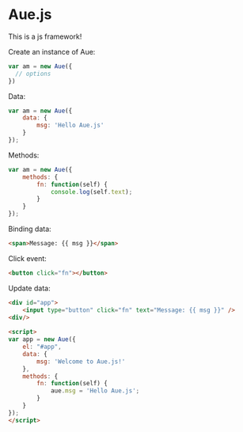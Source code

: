 # Aue.js
This is a js framework!

Create an instance of Aue:
``` js
var am = new Aue({
  // options
})
```

Data:
``` js
var am = new Aue({
    data: {
        msg: 'Hello Aue.js'
    }
});
```

Methods:
``` js
var am = new Aue({
    methods: {
        fn: function(self) {
            console.log(self.text);
        }
    }
});
```

Binding data:
``` html
<span>Message: {{ msg }}</span>
```

Click event:
``` html
<button click="fn"></button>
```

Update data:
``` html
<div id="app">
    <input type="button" click="fn" text="Message: {{ msg }}" />
<div/>
  
<script>
var app = new Aue({
    el: "#app",
    data: {
        msg: 'Welcome to Aue.js!'
    },
    methods: {
        fn: function(self) {
            aue.msg = 'Hello Aue.js';
        }
    }
});
</script>
```
